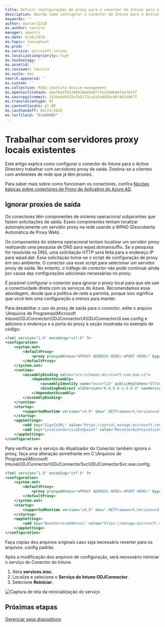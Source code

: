 ```yaml
---
title: Definir configurações de proxy para o conector do Intune para o Active Directory
description: Aborda como configurar o conector do Intune para o Active Directory trabalhar com os servidores proxy locais existentes.
keywords: ''
author: master11218
ms.author: tanvira
manager: smantri
ms.date: 4/16/2019
ms.topic: conceptual
ms.prod: ''
ms.service: microsoft-intune
ms.localizationpriority: high
ms.technology: ''
ms.assetid: ''
ms.reviewer: tanvira
ms.suite: ems
search.appverid: ''
ms.custom: ''
ms.collection: M365-identity-device-management
ms.openlocfilehash: ebefba3f912669166e5e077fe15b0b04f4a7b75f
ms.sourcegitcommit: 143dade9125e7b5173ca2a3a902bcd6f4b14067f
ms.translationtype: HT
ms.contentlocale: pt-BR
ms.lasthandoff: 04/23/2019
ms.locfileid: "61489985"
---
```

# <a name="work-with-existing-on-premises-proxy-servers"></a>Trabalhar com servidores proxy locais existentes

Este artigo explica como configurar o conector do Intune para o Active Directory trabalhar com servidores proxy de saída. Destina-se a clientes com ambientes de rede que já têm proxies.

Para saber mais sobre como funcionam os conectores, confira [Noções básicas sobre conectores de Proxy de Aplicativo do Azure AD](https://docs.microsoft.com/en-us/azure/active-directory/manage-apps/application-proxy-connectors).

## <a name="bypass-outbound-proxies"></a>Ignorar proxies de saída

Os conectores têm componentes de sistema operacional subjacentes que fazem solicitações de saída. Esses componentes tentam localizar automaticamente um servidor proxy na rede usando a WPAD (Descoberta Automática de Proxy Web).

Os componentes do sistema operacional tentam localizar um servidor proxy realizando uma pesquisa de DNS para wpad.domainsuffix. Se a pesquisa for resolvida na DNS, uma solicitação HTTP será feita para o endereço IP para wpad.dat. Essa solicitação torna-se o script de configuração de proxy em seu ambiente. O conector usa esse script para selecionar um servidor proxy de saída. No entanto, o tráfego do conector não pode continuar ainda por causa das configurações adicionais necessárias no proxy.

É possível configurar o conector para ignorar o proxy local para que ele use a conectividade direta com os serviços do Azure. Recomendamos essa abordagem, desde que a política de rede a permita, porque isso significa que você tem uma configuração a menos para manter.

Para desabilitar o uso do proxy de saída para o conector, edite o arquivo :\Arquivos de Programas\Microsoft Intune\ODJConnector\ODJConnectorUI\ODJConnectorUI.exe.config e adicione o endereço e a porta do proxy à seção mostrada no exemplo de código:

```xml
<?xml version="1.0" encoding="utf-8" ?>
<configuration>
    <system.net>  
        <defaultProxy>   
            <proxy proxyaddress="<PROXY ADDRESS HERE>:<PORT HERE>" bypassonlocal="True" usesystemdefault="True"/>   
        </defaultProxy>  
    </system.net>
    <runtime>
        <assemblyBinding xmlns="urn:schemas-microsoft-com:asm.v1">
            <dependentAssembly>
                <assemblyIdentity name="mscorlib" publicKeyToken="b77a5c561934e089" culture="neutral"/>
                <bindingRedirect oldVersion="0.0.0.0-2.0.0.0" newVersion="4.6.0.0" />
            </dependentAssembly>
        </assemblyBinding>
    </runtime>
    <startup> 
        <supportedRuntime version="v4.0" sku=".NETFramework,Version=v4.6" />
    </startup>
    <appSettings>
        <add key="SignInURL" value="https://portal.manage.microsoft.com/Home/ClientLogon"/>
        <add key="LocationServiceEndpoint" value="RestUserAuthLocationService/RestUserAuthLocationService/ServiceAddresses"/>
    </appSettings>
</configuration>
```
Para verificar se o serviço do Atualizador do Conector também ignora o proxy, faça uma alteração semelhante em C:\Arquivos de Programas\Microsoft Intune\ODJConnector\ODJConnectorSvc\ODJConnectorSvc.exe.config.

```xml
<?xml version="1.0" encoding="utf-8" ?>
<configuration>
    <system.net>  
        <defaultProxy>   
            <proxy proxyaddress="<PROXY ADDRESS HERE>:<PORT HERE>" bypassonlocal="True" usesystemdefault="True"/>   
        </defaultProxy>  
    </system.net>
    <startup>
        <supportedRuntime version="v4.0" sku=".NETFramework,Version=v4.6" />
    </startup>
    <appSettings>
        <add key="BaseServiceAddress" value="https://manage.microsoft.com/" />
    </appSettings>
</configuration>
```

Faça cópias dos arquivos originais caso seja necessário reverter para os arquivos .config padrão.

Após a modificação dos arquivos de configuração, será necessário reiniciar o serviço do Conector do Intune. 

1. Abra **services.msc**.
2. Localize e selecione o **Serviço do Intune ODJConnector**.
3. Selecione **Reiniciar**.

![Captura de tela da reinicialização do serviço](media/autopilot-hybrid-connector-proxy/service-restart.png)


## <a name="next-steps"></a>Próximas etapas

[Gerenciar seus dispositivos](device-management.md)